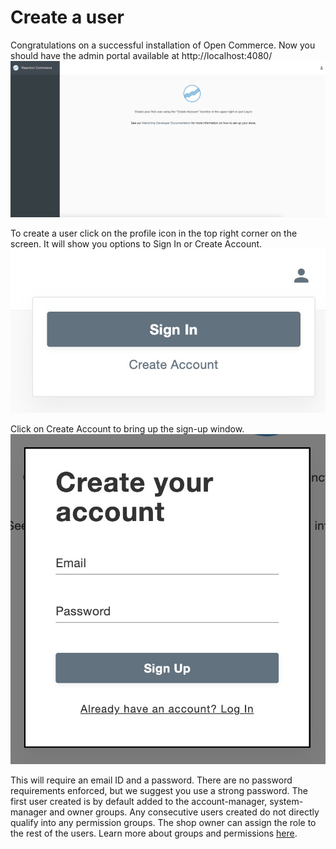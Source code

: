 # Create a user

Congratulations on a successful installation of Open Commerce. Now you should have the admin portal available at http://localhost:4080/
![Admin](_assets/01-admin-clean.png)

To create a user click on the profile icon in the top right corner on the screen. It will show you options to Sign In or Create Account.
![Admin sign in/ sign up](_assets/01-admin-signin-create.png)

Click on Create Account to bring up the sign-up window.
![Admin sign up](_assets/01-admin-sign-up.png)

This will require an email ID and a password. There are no password requirements enforced, but we suggest you use a strong password. The first user created is by default added to the account-manager, system-manager and owner groups. Any consecutive users created do not directly qualify into any permission groups. The shop owner can assign the role to the rest of the users. Learn more about groups and permissions [here](groups-and-permissions.md).
